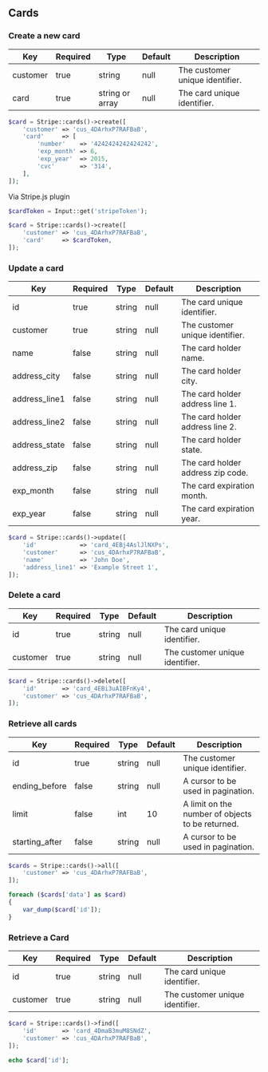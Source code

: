 ## Cards

### Create a new card

Key      | Required | Type            | Default | Description
-------- | -------- | --------------- | ------- | ------------------------------
customer | true     | string          | null    | The customer unique identifier.
card     | true     | string or array | null    | The card unique identifier.

```php
$card = Stripe::cards()->create([
	'customer' => 'cus_4DArhxP7RAFBaB',
	'card'     => [
		'number'    => '4242424242424242',
		'exp_month' => 6,
		'exp_year'  => 2015,
		'cvc'       => '314',
	],
]);
```

Via Stripe.js plugin

```php
$cardToken = Input::get('stripeToken');

$card = Stripe::cards()->create([
	'customer' => 'cus_4DArhxP7RAFBaB',
	'card'     => $cardToken,
]);
```

### Update a card

Key           | Required | Type   | Default | Description
------------- | -------- | ------ | ------- | ----------------------------------
id            | true     | string | null    | The card unique identifier.
customer      | true     | string | null    | The customer unique identifier.
name          | false    | string | null    | The card holder name.
address_city  | false    | string | null    | The card holder city.
address_line1 | false    | string | null    | The card holder address line 1.
address_line2 | false    | string | null    | The card holder address line 2.
address_state | false    | string | null    | The card holder state.
address_zip   | false    | string | null    | The card holder address zip code.
exp_month     | false    | string | null    | The card expiration month.
exp_year      | false    | string | null    | The card expiration year.

```php
$card = Stripe::cards()->update([
	'id'            => 'card_4EBj4AslJlNXPs',
	'customer'      => 'cus_4DArhxP7RAFBaB',
	'name'          => 'John Doe',
	'address_line1' => 'Example Street 1',
]);
```

### Delete a card

Key      | Required | Type   | Default | Description
-------- | -------- | ------ | ------- | ---------------------------------------
id       | true     | string | null    | The card unique identifier.
customer | true     | string | null    | The customer unique identifier.

```php
$card = Stripe::cards()->delete([
	'id'       => 'card_4EBi3uAIBFnKy4',
	'customer' => 'cus_4DArhxP7RAFBaB',
]);
```

### Retrieve all cards

Key            | Required | Type   | Default | Description
-------------- | -------- | ------ | ------- | ---------------------------------
id             | true     | string | null    | The customer unique identifier.
ending_before  | false    | string | null    | A cursor to be used in pagination.
limit          | false    | int    | 10      | A limit on the number of objects to be returned.
starting_after | false    | string | null    | A cursor to be used in pagination.

```php
$cards = Stripe::cards()->all([
	'customer' => 'cus_4DArhxP7RAFBaB',
]);

foreach ($cards['data'] as $card)
{
	var_dump($card['id']);
}
```

### Retrieve a Card

Key      | Required | Type   | Default | Description
-------- | -------- | ------ | ------- | ---------------------------------------
id       | true     | string | null    | The card unique identifier.
customer | true     | string | null    | The customer unique identifier.

```php
$card = Stripe::cards()->find([
	'id'       => 'card_4DmaB3muM8SNdZ',
	'customer' => 'cus_4DArhxP7RAFBaB',
]);

echo $card['id'];
```
